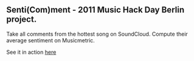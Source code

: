 Senti(Com)ment - 2011 Music Hack Day Berlin project.
----------

Take all comments from the hottest song on SoundCloud. Compute their average sentiment on Musicmetric.

See it in action [here](http://senti-com-ment.heroku.com/ 'SentiComment in action')
